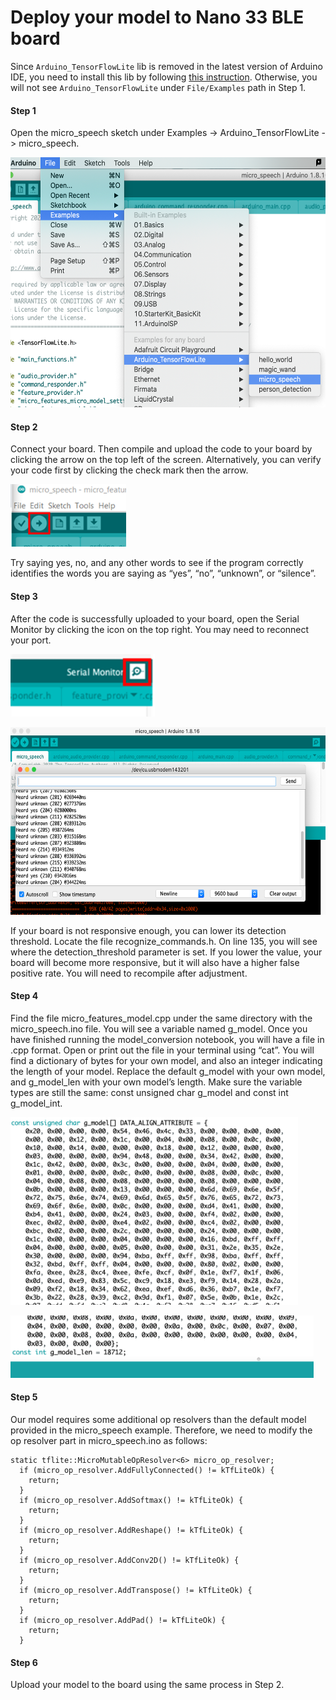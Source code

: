 # Deploy your model to Nano 33 BLE board

Since `Arduino_TensorFlowLite` lib is removed in the latest version of Arduino IDE, you need to install this lib by following [this instruction](https://github.com/tensorflow/tflite-micro-arduino-examples?tab=readme-ov-file#github). Otherwise, you will not see `Arduino_TensorFlowLite` under `File/Examples` path in Step 1.

#### Step 1
Open the micro_speech sketch under Examples -> Arduino_TensorFlowLite -> micro_speech. 
<p align="left">
  <img src= "./images/open_micro_speech.png" height="400" class="left" />
</p>

#### Step 2
Connect your board. Then compile and upload the code to your board by clicking the arrow on the top left of the screen. Alternatively, you can verify your code first by clicking the check mark then the arrow. 
<p align="left">
  <img src= "./images/left_arrow.png" height="100" class="left" />
</p>
Try saying yes, no, and any other words to see if the program correctly identifies the words you are saying as “yes”, “no”, “unknown”, or “silence”. 

#### Step 3
After the code is successfully uploaded to your board, open the Serial Monitor by clicking the icon on the top right. You may need to reconnect your port.
<p align="left">
  <img src= "./images/serial_monitor_icon.png" height="100" class="left" />
</p>
<p align="left">
  <img src= "./images/serial_monitor.png" height="300" class="left" />
</p>
If your board is not responsive enough, you can lower its detection threshold. Locate the file recognize_commands.h. On line 135, you will see where the detection_threshold parameter is set. If you lower the value, your board will become more responsive, but it will also have a higher false positive rate. You will need to recompile after adjustment.

#### Step 4
Find the file micro_features_model.cpp under the same directory with the micro_speech.ino file. You will see a variable named g_model. Once you have finished running the model_conversion  notebook, you will have a file in .cpp format. Open or print out the file in your terminal using “cat”. You will find a dictionary of bytes for your own model, and also an integer indicating the length of your model. Replace the default g_model with your own model, and g_model_len with your own model’s length. Make sure the variable types are still the same: const unsigned char g_model and const int g_model_int.
<p align="left">
  <img src= "./images/model_top.png" height="300" class="left" />
</p>
<p align="left">
  <img src= "./images/model_bottom.png" height="100" class="left" />
</p>




#### Step 5
Our model requires some additional op resolvers than the default model provided in the micro_speech example. Therefore, we need to modify the op resolver part in micro_speech.ino as follows:
```
static tflite::MicroMutableOpResolver<6> micro_op_resolver; 
  if (micro_op_resolver.AddFullyConnected() != kTfLiteOk) {
    return;
  }
  if (micro_op_resolver.AddSoftmax() != kTfLiteOk) {
    return;
  }
  if (micro_op_resolver.AddReshape() != kTfLiteOk) {
    return;
  }
  if (micro_op_resolver.AddConv2D() != kTfLiteOk) {
    return;
  }
  if (micro_op_resolver.AddTranspose() != kTfLiteOk) {
    return;
  }
  if (micro_op_resolver.AddPad() != kTfLiteOk) {
    return;
  }

```
#### Step 6
Upload your model to the board using the same process in Step 2.
